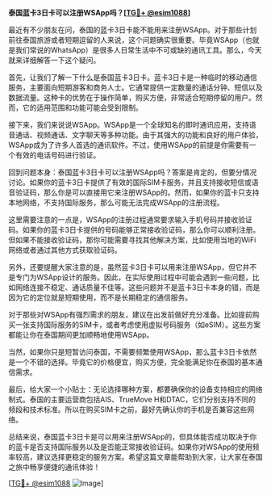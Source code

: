 **泰国蓝卡3日卡可以注册WSApp吗？[[TG💪+ @esim1088](https://t.me/s/esim1088)]**

最近有不少朋友在问，泰国的蓝卡3日卡能不能用来注册WSApp。对于那些计划前往泰国旅游或者短期逗留的人来说，这个问题确实很重要。毕竟WSApp（也就是我们常说的WhatsApp）是很多人日常生活中不可或缺的通讯工具。那么，今天就来详细解答一下这个疑问。

首先，让我们了解一下什么是泰国蓝卡3日卡。蓝卡3日卡是一种临时的移动通信服务，主要面向短期游客和商务人士。它通常提供一定数量的通话分钟、短信以及数据流量。这种卡的优势在于操作简单，购买方便，非常适合短期停留的用户。然而，它的适用范围和功能可能会受到限制。

接下来，我们来说说WSApp。WSApp是一个全球知名的即时通讯应用，支持语音通话、视频通话、文字聊天等多种功能。由于其强大的功能和良好的用户体验，WSApp成为了许多人首选的通讯软件。不过，使用WSApp的前提是你需要有一个有效的电话号码进行验证。

回到问题本身：泰国蓝卡3日卡可以注册WSApp吗？答案是肯定的，但要分情况讨论。如果你的蓝卡3日卡提供了有效的国际SIM卡服务，并且支持接收短信或语音验证码，那么你是可以直接用它来注册WSApp的。然而，如果你的蓝卡只支持本地网络，不支持国际服务，那么可能无法完成WSApp的注册流程。

这里需要注意的一点是，WSApp的注册过程通常要求输入手机号码并接收验证码。如果你的蓝卡3日卡提供的号码能够正常接收验证码，那么你可以顺利注册。但如果不能接收验证码，那你可能需要寻找其他解决方案，比如使用当地的WiFi网络或者通过其他方式获取验证码。

另外，还要提醒大家注意的是，虽然蓝卡3日卡可以用来注册WSApp，但它并不是专门为WSApp设计的服务。因此，在实际使用过程中可能会遇到一些问题，比如网络连接不稳定、通话质量不佳等。这些问题并不是蓝卡3日卡本身的错，而是因为它的定位就是短期使用，而不是长期稳定的通信服务。

对于那些对WSApp有强烈需求的朋友，建议在出发前做好充分准备。比如提前购买一张支持国际服务的SIM卡，或者考虑使用虚拟号码服务（如eSIM）。这些方案都能让你在泰国期间更加顺畅地使用WSApp。

当然，如果你只是短暂访问泰国，不需要频繁使用WSApp，那么蓝卡3日卡依然是一个不错的选择。毕竟它的价格便宜，购买方便，完全能满足你在泰国的基本通信需求。

最后，给大家一个小贴士：无论选择哪种方案，都要确保你的设备支持相应的网络制式。泰国的主要运营商包括AIS、TrueMove H和DTAC，它们分别支持不同的频段和技术标准。所以在购买SIM卡之前，最好先确认你的手机是否兼容这些网络。

总结来说，泰国蓝卡3日卡是可以用来注册WSApp的，但具体能否成功取决于你的蓝卡是否支持国际服务以及是否能正常接收验证码。如果你对WSApp的使用频率较高，建议选择更稳定的服务方案。希望这篇文章能帮助到大家，让大家在泰国之旅中畅享便捷的通讯体验！

[[TG💪+ @esim1088](https://t.me/s/esim1088) ![Image](https://i.postimg.cc/4NQfJmqS/Snipaste-2025-05-13-00-14-12.png)]